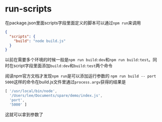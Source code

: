 # run-scripts

在package.json里面scripts字段里面定义的脚本可以通过`npm run`来调用
```json
{
  "scripts": {
    "build": "node build.js"
  }
}
```

以前在需要多个环境的时候一般是`npm run build:dev`和`npm run build:test`。同时在script字段里面添加`build:dev`和`build:test`两个命令

阅读npm官方文档才发现`npm run`是可以添加运行参数的
`npm run build -- port 5000`这样的命令在build.js文件里通过`process.argv`获得的结果是
```javascript
[ '/usr/local/bin/node',
  '/Users/lee/Documents/spare/demo/index.js',
  'port',
  '5000' ]
```

这就可以拿到参数了

